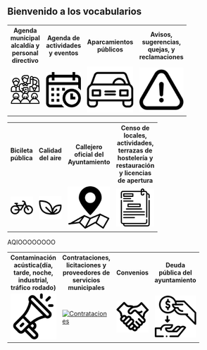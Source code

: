<link href="stylesheet.css" rel="stylesheet"/>

## Bienvenido a los vocabularios

<table style="width:100%; table-layout:fixed">
<tr>
<th>  Agenda municipal alcaldía y personal directivo </th>
<th> Agenda de actividades y eventos </th>
<th>  Aparcamientos públicos </th>
<th> Avisos, sugerencias, quejas, y reclamaciones </th>
</tr>
<tr>
        <td style="width:50px">
        <a href="https://leticiarubalcabadg.github.io/FEMPAGENDAMUNICIPAL/"><img src="Iconos/sinergia.png" alt="Agenda municipal" width="150" /> </a>
        </td>
        <td style="width:50px">
          <a href="https://leticiarubalcabadg.github.io/FEMPAGENDAACTIVIDADES/"><img src="Iconos/calendario.png" alt="Agenda" width="150"/></a>
        </td>
        <td style="width:50px">
       <a href="https://leticiarubalcabadg.github.io/FEMAPARCAIENTOS"> <img src="Iconos/coche.png" alt="Aparcamiento" width="150" /> </a>
        </td>
        <td style="width:50px">
       <a href="https://leticiarubalcabadg.github.io/FEMAPAVISOS"> <img src="Iconos/advertencia.png" alt="Avisos" width="150" /> </a>
        </td>
</tr>
</table>



<table style="width:100%; table-layout:fixed">
<tr>
<th style="width:50px">  Bicileta pública </th>
<th style="width:50px"> Calidad del aire </th>
<th style="width:50px">  Callejero oficial del Ayuntamiento </th>
<th style="width:50px"> Censo de locales, actividades, terrazas de hostelería y restauración y licencias de apertura </th>
</tr>
<tr>
        <td style="width:50px">
        <a href="https://leticiarubalcabadg.github.io/FEMPBICICLETA/"><img src="Iconos/bicicleta.png" alt="Bicicleta" width="150" /> </a>
        </td>
        <td style="width:50px">
          <a href="https://leticiarubalcabadg.github.io/FEMPCALIDADAIRE/"><img src="Iconos/vegano.png" alt="Calidad aire" width="150"/></a>
        </td>
        <td style="width:50px">
       <a href="https://leticiarubalcabadg.github.io/FEMPCALLEJERO"> <img src="Iconos/mapa-con-un-pequeno-simbolo-de-alfiler-dentro-de-un-circulo.png" alt="Callejero oficial" width="150"/> </a>
        </td>
        <td style="width:50px">
       <a href="https://leticiarubalcabadg.github.io/FEMPCENSO"> <img src="Iconos/documentos.png" alt="Censo de locales" width="150" /> </a>
        </td>
</tr>
</table>





<table style="width:100%; table-layout:fixed"">
<tr>
<th>  Contaminación acústica(día, tarde, noche, industrial, tráfico rodado) </th>
<th> Contrataciones, licitaciones y proveedores de servicios municipales </th> AQIOOOOOOOO
<th>  Convenios </th>
<th> Deuda pública del ayuntamiento </th>
</tr>
<tr>
        <td style="width:50px">
        <a href="https://leticiarubalcabadg.github.io/FEMPCONTAMINACION/"><img src="Iconos/megafono.png" alt="Contaminación" width="150" /> </a>
        </td>
        <td style="width:50px">
          <a href="https://leticiarubalcabadg.github.io/FEMPCONTRATACIONES/"><img src="https://leticiarubalcabadg.github.io/FEMPAGENDAACTIVIDADES/" alt="Contrataciones" width="150"/></a>
        </td>
        <td style="width:50px">
       <a href="https://leticiarubalcabadg.github.io/FEMPCONVENIOS"> <img src="Iconos/darse-la-mano.png" alt="Convenios" width="150" /> </a>
        </td>
        <td style="width:50px">
       <a href="https://leticiarubalcabadg.github.io/FEMPDEUDAPÚBLICA"> <img src="Iconos/pedir-prestado.png" alt="Deuda" width="150" /> </a>
        </td>
</tr>
</table>





